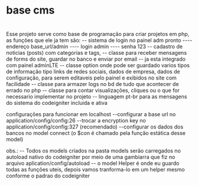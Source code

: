 # base cms
# 
Esse projeto serve como base de programação para criar projetos em php, as funções que ele ja tem são:
-- sistema de login no painel adm pronto
---- endereço base_url/admin
---- login admin
---- senha 123
-- cadastro de noticias (posts) com categorias e tags, 
-- classe para receber mensagens de forms do site, guardar no banco e enviar por email
-- ja esta integrado com painel adminLTE
-- classe option onde pode ser guardado varios tipos de informação tipo links de redes sociais, dados de empresa, dados de configuração,
para serem editaveis pelo painel e exibidos no site com facilidade
-- classe para armazer logs no bd de tudo que acontecer de errado no php
-- classe para contar visualizações, cliques ou o que for necessario implementar no projeto
-- linguagem pt-br para as mensagens do sistema do codeigniter incluida e ativa

configurações para funcionar em localhost
--configurar a base url no application/config/config:26
--trocar a encryption key no application/config/config:327 (recomendado)
--configurar os dados dos bancos no model connect (o $con é chamado pela função estática desse model)

obs.:
-- Todos os models criados na pasta models serão carregados no autoload nativo do codeigniter por meio de uma gambiarra que
fiz no arquivo aplication/config/autoload
-- o model Helper é onde eu guardo todas as funções uteis, depois vamos tranforma-lo em um helper mesmo conforme o padrao do codeigniter
